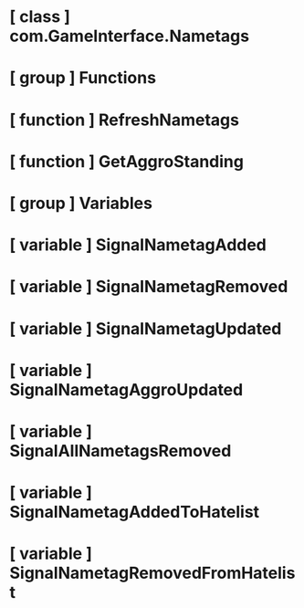 # [ class ] com.GameInterface.Nametags

# [ group ] Functions

# [ function ] RefreshNametags

# [ function ] GetAggroStanding

# [ group ] Variables

# [ variable ] SignalNametagAdded

# [ variable ] SignalNametagRemoved

# [ variable ] SignalNametagUpdated

# [ variable ] SignalNametagAggroUpdated

# [ variable ] SignalAllNametagsRemoved

# [ variable ] SignalNametagAddedToHatelist

# [ variable ] SignalNametagRemovedFromHatelist

